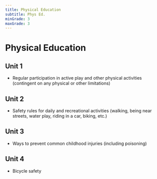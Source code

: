 ```yaml
---
title: Physical Education
subtitle: Phys Ed.
minGrade: 3
maxGrade: 3
---
```

# Physical Education


## Unit 1
* Regular participation in active play and other physical activities (contingent on any physical or other limitations)

## Unit 2
* Safety rules for daily and recreational activities (walking, being near streets, water play, riding in a car, biking, etc.)

## Unit 3
* Ways to prevent common childhood injuries (including poisoning)

## Unit 4
* Bicycle safety